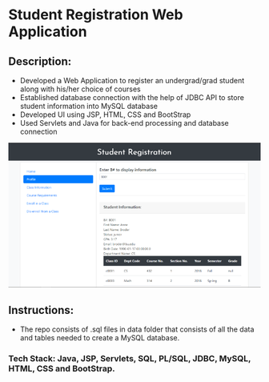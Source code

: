# Student Registration Web Application

## Description:
- Developed a Web Application to register an undergrad/grad student along with his/her choice of courses
- Established database connection with the help of JDBC API to store student information into MySQL database
- Developed UI using JSP, HTML, CSS and BootStrap
- Used Servlets and Java for back-end processing and database connection

![Web App](https://github.com/ankitppatel07/Student_Reg_WebApp/blob/master/Screenshots/3.PNG)

## Instructions:
- The repo consists of .sql files in data folder that consists of all the data and tables needed to create a MySQL database.

### Tech Stack: Java, JSP, Servlets, SQL, PL/SQL, JDBC, MySQL, HTML, CSS and BootStrap.
